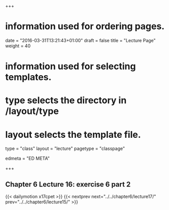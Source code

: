+++
# information used for ordering pages.
date = "2016-03-31T13:21:43+01:00"
draft = false
title = "Lecture Page"
weight = 40

# information used for selecting templates.
# type selects the directory in /layout/type
# layout selects the template file.

type   = "class"
layout = "lecture"
pagetype = "classpage"





edmeta = "ED META"

+++
## Chapter 6 Lecture 16: exercise 6 part 2
{{< dailymotion x17cpet >}}
{{< nextprev next="../../chapter6/lecture17/"     prev="../../chapter6/lecture15/"  >}}

